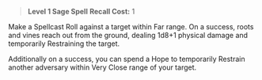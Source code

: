 > **Level 1 Sage Spell**
> **Recall Cost:** 1

Make a Spellcast Roll against a target within Far range. On a success, roots and vines reach out from the ground, dealing 1d8+1 physical damage and temporarily Restraining the target.

Additionally on a success, you can spend a Hope to temporarily Restrain another adversary within Very Close range of your target.
